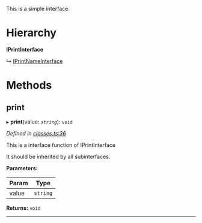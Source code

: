 

This is a simple interface.

# Hierarchy

**IPrintInterface**

↳  [IPrintNameInterface](_classes_.iprintnameinterface.md)

# Methods

<a id="print"></a>

##  print

▸ **print**(value: *`string`*): `void`

*Defined in [classes.ts:36](https://github.com/bigcommerce/typedoc-plugin-markdown/blob/master/test/src/classes.ts#L36)*

This is a interface function of IPrintInterface

It should be inherited by all subinterfaces.

**Parameters:**

| Param | Type |
| ------ | ------ |
| value | `string` |

**Returns:** `void`

___

